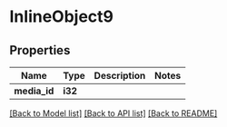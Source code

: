 # InlineObject9

## Properties

Name | Type | Description | Notes
------------ | ------------- | ------------- | -------------
**media_id** | **i32** |  | 

[[Back to Model list]](../README.md#documentation-for-models) [[Back to API list]](../README.md#documentation-for-api-endpoints) [[Back to README]](../README.md)


